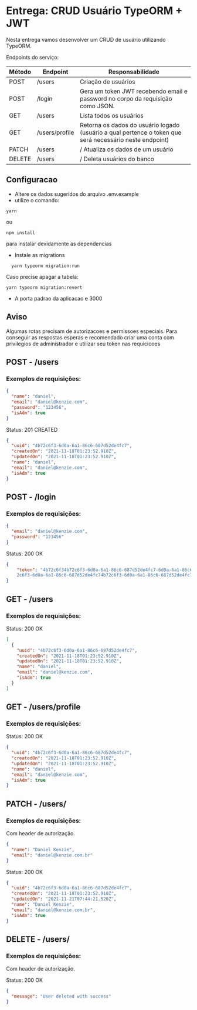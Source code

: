 # Entrega: CRUD Usuário TypeORM + JWT

Nesta entrega vamos desenvolver um CRUD de usuário utilizando TypeORM.

Endpoints do serviço:

| Método | Endpoint       | Responsabilidade                                                                                        |
| ------ | -------------- | ------------------------------------------------------------------------------------------------------- |
| POST   | /users         | Criação de usuários                                                                                     |
| POST   | /login         | Gera um token JWT recebendo email e password no corpo da requisição como JSON.                          |
| GET    | /users         | Lista todos os usuários                                                                                 |
| GET    | /users/profile | Retorna os dados do usuário logado (usuário a qual pertence o token que será necessário neste endpoint) |
| PATCH  | /users         | /<uuid> Atualiza os dados de um usuário                                                                 |
| DELETE | /users         | /<uuid> Deleta usuários do banco                                                                        |

## Configuracao

- Altere os dados sugeridos do arquivo .env.example
- utilize o comando:

```
yarn
```

ou

```
npm install
```

para instalar devidamente as dependencias

- Instale as migrations

```
  yarn typeorm migration:run

```

Caso precise apagar a tabela:

```
yarn typeorm migration:revert
```

- A porta padrao da aplicacao e 3000

## Aviso

Algumas rotas precisam de autorizacoes e permissoes especiais. Para conseguir as respostas esperas e recomendado criar uma conta com privilegios de administrador e utilizar seu token nas requicicoes

## POST - /users

### Exemplos de requisições:

```json
{
  "name": "daniel",
  "email": "daniel@kenzie.com",
  "password": "123456",
  "isAdm": true
}
```

Status: 201 CREATED

```json
{
  "uuid": "4b72c6f3-6d0a-6a1-86c6-687d52de4fc7",
  "createdOn": "2021-11-18T01:23:52.910Z",
  "updatedOn": "2021-11-18T01:23:52.910Z",
  "name": "daniel",
  "email": "daniel@kenzie.com",
  "isAdm": true
}
```

## POST - /login

### Exemplos de requisições:

```json
{
  "email": "daniel@kenzie.com",
  "password": "123456"
}
```

Status: 200 OK

```json
{
    "token": "4b72c6f34b72c6f3-6d0a-6a1-86c6-687d52de4fc7-6d0a-6a1-86c6-687d
    2c6f3-6d0a-6a1-86c6-687d52de4fc74b72c6f3-6d0a-6a1-86c6-687d52de4fc7",
}
```

## GET - /users

### Exemplos de requisições:

Status: 200 OK

```json
[
  {
    "uuid": "4b72c6f3-6d0a-6a1-86c6-687d52de4fc7",
    "createdOn": "2021-11-18T01:23:52.910Z",
    "updatedOn": "2021-11-18T01:23:52.910Z",
    "name": "daniel",
    "email": "daniel@kenzie.com",
    "isAdm": true
  }
]
```

## GET - /users/profile

### Exemplos de requisições:

Status: 200 OK

```json
{
  "uuid": "4b72c6f3-6d0a-6a1-86c6-687d52de4fc7",
  "createdOn": "2021-11-18T01:23:52.910Z",
  "updatedOn": "2021-11-18T01:23:52.910Z",
  "name": "daniel",
  "email": "daniel@kenzie.com",
  "isAdm": true
}
```

## PATCH - /users/<uuid>

### Exemplos de requisições:

Com header de autorização.

```json
{
  "name": "Daniel Kenzie",
  "email": "daniel@kenzie.com.br"
}
```

Status: 200 OK

```json
{
  "uuid": "4b72c6f3-6d0a-6a1-86c6-687d52de4fc7",
  "createdOn": "2021-11-18T01:23:52.910Z",
  "updatedOn": "2021-11-21T07:44:21.520Z",
  "name": "Daniel Kenzie",
  "email": "daniel@kenzie.com.br",
  "isAdm": true
}
```

## DELETE - /users/<uuid>

### Exemplos de requisições:

Com header de autorização.

Status: 200 OK

```json
{
  "message": "User deleted with success"
}
```
